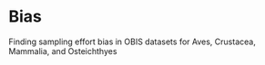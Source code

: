 # Bias
Finding sampling effort bias in OBIS datasets for Aves, Crustacea, Mammalia, and Osteichthyes
